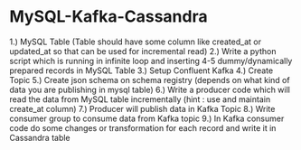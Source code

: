 # MySQL-Kafka-Cassandra

1.) MySQL Table (Table should have some column like created_at or updated_at so that can be used for incremental read)
2.) Write a python script which is running in infinite loop and inserting 4-5 dummy/dynamically prepared records
    in MySQL Table
3.) Setup Confluent Kafka
4.) Create Topic
5.) Create json schema on schema registry (depends on what kind of data you are publishing in mysql table)
6.) Write a producer code which will read the data from MySQL table incrementally (hint : use and maintain create_at column)
7.) Producer will publish data in Kafka Topic
8.) Write consumer group to consume data from Kafka topic
9.) In Kafka consumer code do some changes or transformation for each record and write it in Cassandra table
